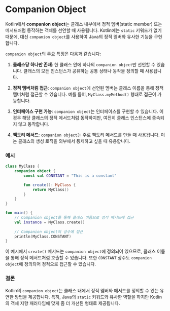 # Companion Object

Kotlin에서 **companion object**는 클래스 내부에서 정적 멤버(static member) 또는 메서드처럼 동작하는 객체를 선언할 때 사용됩니다. Kotlin에는 `static` 키워드가 없기 때문에, 대신 `companion object`를 사용하여 Java의 정적 멤버와 유사한 기능을 구현합니다.

`companion object`의 주요 특징은 다음과 같습니다:

1. **클래스당 하나만 존재**: 한 클래스 안에 하나의 `companion object`만 선언할 수 있습니다. 클래스의 모든 인스턴스가 공유하는 공통 상태나 동작을 정의할 때 사용됩니다.

2. **정적 멤버처럼 접근**: `companion object`에 선언된 멤버는 클래스 이름을 통해 정적 멤버처럼 접근할 수 있습니다. 예를 들어, `MyClass.myMethod()` 형태로 접근이 가능합니다.

3. **인터페이스 구현 가능**: `companion object`는 인터페이스를 구현할 수 있습니다. 이 경우 해당 클래스의 정적 메서드처럼 동작하지만, 여전히 클래스 인스턴스에 종속되지 않고 동작합니다.

4. **팩토리 메서드**: `companion object`는 주로 팩토리 메서드를 만들 때 사용됩니다. 이는 클래스의 생성 로직을 외부에서 통제하고 싶을 때 유용합니다.

### 예시

```kotlin
class MyClass {
    companion object {
        const val CONSTANT = "This is a constant"

        fun create(): MyClass {
            return MyClass()
        }
    }
}

fun main() {
    // Companion object를 통해 클래스 이름으로 정적 메서드에 접근
    val instance = MyClass.create()
    
    // Companion object의 상수에 접근
    println(MyClass.CONSTANT)
}
```

이 예시에서 `create()` 메서드는 `companion object`에 정의되어 있으므로, 클래스 이름을 통해 정적 메서드처럼 호출할 수 있습니다. 또한 `CONSTANT` 상수도 `companion object`에 정의되어 정적으로 접근할 수 있습니다.

### 결론

Kotlin의 `companion object`는 클래스 내에서 정적 멤버와 메서드를 정의할 수 있는 유연한 방법을 제공합니다. 특히, Java의 `static` 키워드와 유사한 역할을 하지만 Kotlin의 객체 지향 패러다임에 맞게 좀 더 개선된 형태로 제공됩니다.